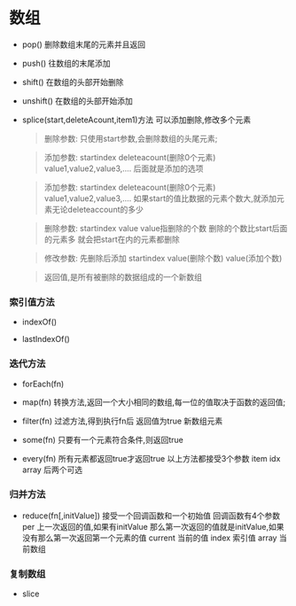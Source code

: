 # 数组

- pop() 删除数组末尾的元素并且返回
- push() 往数组的末尾添加
- shift() 在数组的头部开始删除
- unshift() 在数组的头部开始添加


- splice(start,deleteAcount,item1)方法 可以添加删除,修改多个元素
 
    > 删除参数: 只使用start参数,会删除数组的头尾元素;

    > 添加参数: startindex deleteacount(删除0个元素)  value1,value2,value3,.... 后面就是添加的选项 

    > 添加参数: startindex deleteacount(删除0个元素)  value1,value2,value3,.... 如果start的值比数据的元素个数大,就添加元素无论deleteaccount的多少

    > 删除参数: startindex value   value指删除的个数 删除的个数比start后面的元素多 就会把start在内的元素都删除

    > 修改参数: 先删除后添加 startindex value(删除个数) value(添加个数)

    > 返回值,是所有被删除的数据组成的一个新数组 

### 索引值方法

* indexOf()

* lastIndexOf()

### 迭代方法

* forEach(fn)
  
* map(fn)
  转换方法,返回一个大小相同的数组,每一位的值取决于函数的返回值;

* filter(fn)
  过滤方法,得到执行fn后 返回值为true 新数组元素

* some(fn) 
  只要有一个元素符合条件,则返回true

* every(fn)
  所有元素都返回true才返回true
以上方法都接受3个参数 item idx array 后两个可选 

### 归并方法
* reduce(fn[,initValue])
  接受一个回调函数和一个初始值
  回调函数有4个参数
  per 上一次返回的值,如果有initValue  那么第一次返回的值就是initValue,如果没有那么第一次返回第一个元素的值
  current 当前的值
  index 索引值
  array 当前数组

### 复制数组
- slice
